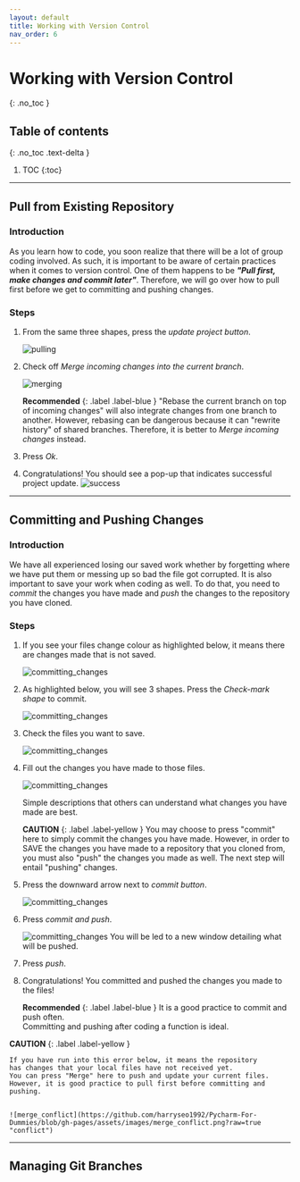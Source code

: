 ```yaml
---
layout: default
title: Working with Version Control
nav_order: 6
---
```


# Working with Version Control
{: .no_toc }

## Table of contents
{: .no_toc .text-delta }

1. TOC
{:toc}

--- 

## Pull from Existing Repository

### Introduction

As you learn how to code, you soon realize that there will be a lot of group coding involved. As such, it is important to be aware of certain practices when it comes to version control. One of them happens to be **_"Pull first, make changes and commit later"_**. Therefore, we will go over how to pull first before we get to committing and pushing changes.

### Steps

1. From the same three shapes, press the _update project button_.
    
    ![pulling](https://github.com/harryseo1992/Pycharm-For-Dummies/blob/gh-pages/assets/images/update_project.png?raw=true "Update project button")


2. Check off _Merge incoming changes into the current branch_.
    
    ![merging](https://github.com/harryseo1992/Pycharm-For-Dummies/blob/gh-pages/assets/images/merge_project.png?raw=true "Merge project")

    **Recommended**
    {: .label .label-blue } 
            "Rebase the current branch on top of incoming changes" will 
            also integrate changes from one branch to another. However, rebasing
            can be dangerous because it can "rewrite history" of shared branches.
            Therefore, it is better to _Merge incoming changes_ instead.

3. Press _Ok_.

4. Congratulations! You should see a pop-up that indicates successful project update.
    ![success](https://github.com/harryseo1992/Pycharm-For-Dummies/blob/gh-pages/assets/images/update_success_real.png?raw=true "Updated project")
---

## Committing and Pushing Changes

### Introduction

We have all experienced losing our saved work whether by forgetting where we have put them or messing up so bad the file got corrupted. It is also important to save your work when coding as well. To do that, you need to *commit* the changes you have made and *push* the changes to the repository you have cloned.

### Steps

1. If you see your files change colour as highlighted below, it means there are changes made that is not saved.

    ![committing_changes](https://github.com/harryseo1992/Pycharm-For-Dummies/blob/gh-pages/assets/images/commit_highlighted.png?raw=true "committing changes")


2. As highlighted below, you will see 3 shapes. Press the *Check-mark shape* to commit.

    ![committing_changes](https://github.com/harryseo1992/Pycharm-For-Dummies/blob/gh-pages/assets/images/commit_button_highlighted.png?raw=true "committing changes")


3. Check the files you want to save.

    ![committing_changes](https://github.com/harryseo1992/Pycharm-For-Dummies/blob/gh-pages/assets/images/commit_message_highlighted.png?raw=true "committing changes")


4. Fill out the changes you have made to those files.

    ![committing_changes](https://github.com/harryseo1992/Pycharm-For-Dummies/blob/gh-pages/assets/images/commit_message_filledout.png?raw=true "committing changes")

    Simple descriptions that others can understand what changes you have made are best.

    **CAUTION**
    {: .label .label-yellow }
            You may choose to press "commit" here to simply commit the changes you have made. 
            However, in order to SAVE the changes you have made to a repository that you cloned from,    
            you must also "push" the changes you made as well. The next step will entail "pushing" changes.
   
5. Press the downward arrow next to *commit button*.

    ![committing_changes](https://github.com/harryseo1992/Pycharm-For-Dummies/blob/gh-pages/assets/images/commit_and_push.png?raw=true "committing changes")


6. Press *commit and push*.

    ![committing_changes](https://github.com/harryseo1992/Pycharm-For-Dummies/blob/gh-pages/assets/images/commit_and_push_finally_pushing.png?raw=true "committing changes")
    You will be led to a new window detailing what will be pushed.

7. Press *push*.

8. Congratulations! You committed and pushed the changes you made to the files! 

    **Recommended**
    {: .label .label-blue } 
            It is a good practice to commit and push often.   
            Committing and pushing after coding a function is ideal.

**CAUTION**
{: .label .label-yellow }

    If you have run into this error below, it means the repository 
    has changes that your local files have not received yet. 
    You can press "Merge" here to push and update your current files. 
    However, it is good practice to pull first before committing and pushing.


    ![merge_conflict](https://github.com/harryseo1992/Pycharm-For-Dummies/blob/gh-pages/assets/images/merge_conflict.png?raw=true "conflict")
---

## Managing Git Branches

